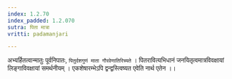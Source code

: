 ```yaml
---
index: 1.2.70
index_padded: 1.2.070
sutra: पिता मात्रा
vritti: padamanjari

---
```

अभ्यर्हितत्वान्मातुः पूर्वनिपातः, `पितुर्दशगुणं माता गौरवेणातिरिच्यते` । पितरावित्यभिधानं जनयितृत्वमात्रविवक्षायां लिङ्गाविवक्षायां समर्थनीयम् । एकशेषारम्भेऽपि द्वन्द्वस्त्विष्यत एवेति नार्थ एतेन ।।